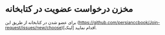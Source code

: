 # مخزن درخواست عضویت در کتابخانه

برای عضو شدن در کتابخانه از طریق این (https://github.com/persianccbook/Join-request/issues/new/choose)[لینک] اقدام نمایید.
